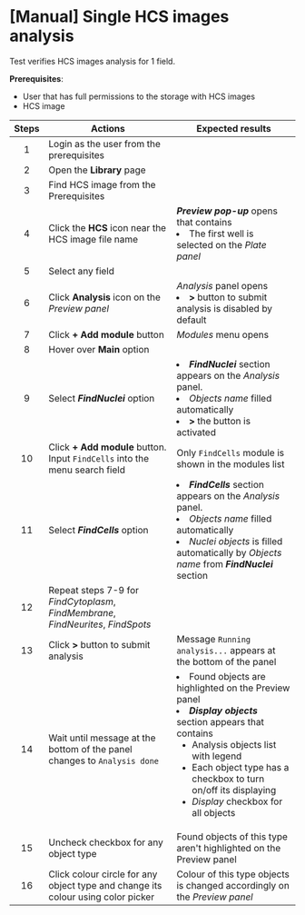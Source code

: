 # [Manual] Single HCS images analysis

Test verifies HCS images analysis for 1 field.

**Prerequisites**:
- User that has full permissions to the storage with HCS images
- HCS image

| Steps | Actions | Expected results |
| :---: |---| ---|
| 1 | Login as the user from the prerequisites | |
| 2 | Open the **Library** page | |
| 3 | Find HCS image from the Prerequisites | |
| 4 | Click the **HCS** icon near the HCS image file name | ***Preview pop-up*** opens that contains <li> The first well is selected on the *Plate panel* |
| 5 | Select any field |
| 6 | Click **Analysis** icon on the *Preview panel* | *Analysis* panel opens <li> **>** button to submit analysis is disabled by default|
| 7 | Click **+ Add module** button | *Modules* menu opens |
| 8 | Hover over **Main** option | |
| 9 | Select ***FindNuclei*** option | <li> ***FindNuclei*** section appears on the *Analysis* panel. <li> *Objects name* filled automatically <li> **>** the button is activated |
| 10 | Click **+ Add module** button. Input `FindCells` into the menu search field | Only `FindCells` module is shown in the modules list | 
| 11 | Select ***FindCells*** option | <li> ***FindCells*** section appears on the *Analysis* panel. <li> *Objects name* filled automatically <li> *Nuclei objects* is filled automatically by *Objects name* from ***FindNuclei*** section |
| 12 | Repeat steps 7-9 for *FindCytoplasm*, *FindMembrane*, *FindNeurites*, *FindSpots* | |
| 13 | Click **>** button to submit analysis | Message `Running analysis...` appears at the bottom of the panel |
| 14 | Wait until message at the bottom of the panel changes to `Analysis done` | <li> Found objects are highlighted on the Preview panel <li> ***Display objects*** section appears that contains <ul><li> Analysis objects list with legend <li> Each object type has a checkbox to turn on/off its displaying <li> *Display* checkbox for all objects | 
| 15 | Uncheck checkbox for any object type | Found objects of this type aren't highlighted on the Preview panel |
| 16 | Click colour circle for any object type and change its colour using color picker | Colour of this type objects is changed accordingly on the *Preview panel* |
